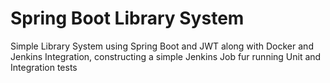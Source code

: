# Spring Boot Library System
<p>Simple Library System using Spring Boot and JWT along with Docker and Jenkins Integration, constructing a simple Jenkins Job fur running Unit and Integration tests</p>
